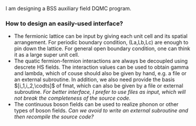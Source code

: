 I am designing a BSS auxiliary field DQMC program.

### How to design an easily-used interface?
+ The fermionic lattice can be input by giving each unit cell and its spatial arrangement. For periodic boundary condition, (La,Lb,Lc) are enough to pin down the lattice. For general open boundary condition, one can think it as a large super unit cell. 
+ The quatic fermion-fermion interactions are always be decoupled using descrete HS fields. The interaction values can be used to obtain gamma and lambda, which of couse should also be given by hand, e.g. a file or an external subroutine. In addition, we also need provide the basis $[i_1,i_2,\codts]$ of fmat, which can also be given by a file or external subroutine. *For better interface, I prefer to use files as input, which will not break the completeness of the source code.*
+ The continuous boson fields can be used to realize phonon or other types of boson fields. *Can we avoid to write an external subroutine and then recompile the source code?*
